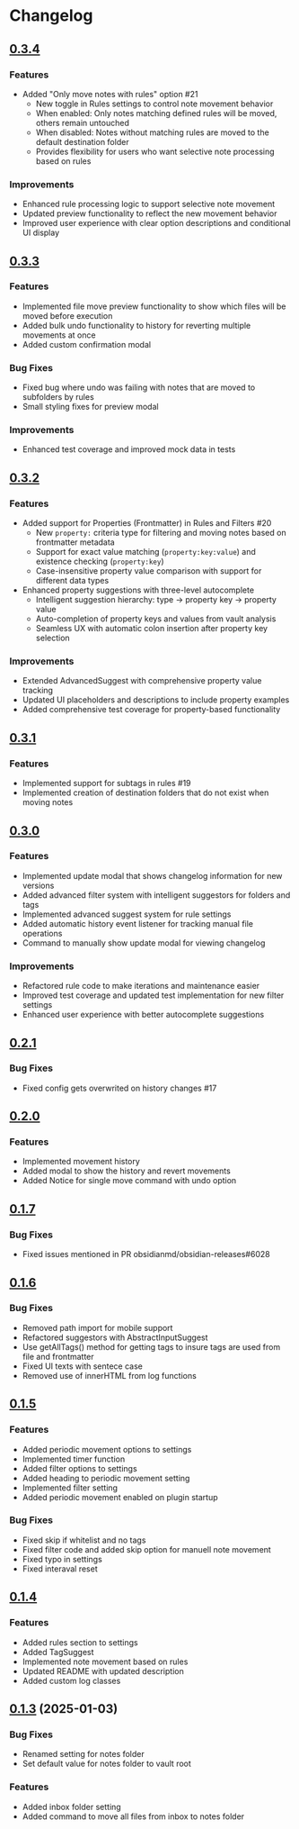 # Changelog

## [0.3.4](https://github.com/bueckerlars/obsidian-note-mover-shortcut/compare/0.3.3...0.3.4)
### Features
- Added "Only move notes with rules" option #21
  - New toggle in Rules settings to control note movement behavior
  - When enabled: Only notes matching defined rules will be moved, others remain untouched
  - When disabled: Notes without matching rules are moved to the default destination folder
  - Provides flexibility for users who want selective note processing based on rules

### Improvements
- Enhanced rule processing logic to support selective note movement
- Updated preview functionality to reflect the new movement behavior
- Improved user experience with clear option descriptions and conditional UI display

## [0.3.3](https://github.com/bueckerlars/obsidian-note-mover-shortcut/compare/0.3.2...0.3.3)
### Features
- Implemented file move preview functionality to show which files will be moved before execution
- Added bulk undo functionality to history for reverting multiple movements at once
- Added custom confirmation modal

### Bug Fixes
- Fixed bug where undo was failing with notes that are moved to subfolders by rules
- Small styling fixes for preview modal

### Improvements
- Enhanced test coverage and improved mock data in tests

## [0.3.2](https://github.com/bueckerlars/obsidian-note-mover-shortcut/compare/0.3.1...0.3.2)
### Features
- Added support for Properties (Frontmatter) in Rules and Filters #20
  - New `property:` criteria type for filtering and moving notes based on frontmatter metadata
  - Support for exact value matching (`property:key:value`) and existence checking (`property:key`)
  - Case-insensitive property value comparison with support for different data types
- Enhanced property suggestions with three-level autocomplete
  - Intelligent suggestion hierarchy: type → property key → property value
  - Auto-completion of property keys and values from vault analysis
  - Seamless UX with automatic colon insertion after property key selection

### Improvements
- Extended AdvancedSuggest with comprehensive property value tracking
- Updated UI placeholders and descriptions to include property examples
- Added comprehensive test coverage for property-based functionality

## [0.3.1](https://github.com/bueckerlars/obsidian-note-mover-shortcut/compare/0.3.0...0.3.1)
### Features
- Implemented support for subtags in rules #19
- Implemented creation of destination folders that do not exist when moving notes

## [0.3.0](https://github.com/bueckerlars/obsidian-note-mover-shortcut/compare/0.2.1...0.3.0)
### Features
- Implemented update modal that shows changelog information for new versions
- Added advanced filter system with intelligent suggestors for folders and tags
- Implemented advanced suggest system for rule settings
- Added automatic history event listener for tracking manual file operations
- Command to manually show update modal for viewing changelog

### Improvements
- Refactored rule code to make iterations and maintenance easier
- Improved test coverage and updated test implementation for new filter settings
- Enhanced user experience with better autocomplete suggestions

## [0.2.1](https://github.com/bueckerlars/obsidian-note-mover-shortcut/compare/0.2.0...0.2.1)
### Bug Fixes
- Fixed config gets overwrited on history changes #17

## [0.2.0](https://github.com/bueckerlars/obsidian-note-mover-shortcut/compare/0.1.7...0.2.0)
### Features
- Implemented movement history
- Added modal to show the history and revert movements
- Added Notice for single move command with undo option

## [0.1.7](https://github.com/bueckerlars/obsidian-note-mover-shortcut/compare/0.1.6...0.1.7)
### Bug Fixes
- Fixed issues mentioned in PR obsidianmd/obsidian-releases#6028

## [0.1.6](https://github.com/bueckerlars/obsidian-note-mover-shortcut/compare/0.1.5...0.1.6)
### Bug Fixes
- Removed path import for mobile support
- Refactored suggestors with AbstractInputSuggest
- Use getAllTags() method for getting tags to insure tags are used from file and frontmatter
- Fixed UI texts with sentece case
- Removed use of innerHTML from log functions

## [0.1.5](https://github.com/bueckerlars/obsidian-note-mover-shortcut/compare/0.1.4...0.1.5)
### Features
- Added periodic movement options to settings 
- Implemented timer function 
- Added filter options to settings 
- Added heading to periodic movement setting 
- Implemented filter setting
- Added periodic movement enabled on plugin startup

### Bug Fixes
- Fixed skip if whitelist and no tags
- Fixed filter code and added skip option for manuell note movement
- Fixed typo in settings
- Fixed interaval reset

## [0.1.4](https://github.com/bueckerlars/obsidian-note-mover-shortcut/compare/0.1.4...0.1.5)
### Features
- Added rules section to settings
- Added TagSuggest
- Implemented note movement based on rules
- Updated README with updated description
- Added custom log classes

## [0.1.3](https://github.com/bueckerlars/obsidian-note-mover-shortcut/compare/0.1.2...0.1.3) (2025-01-03)

### Bug Fixes
- Renamed setting for notes folder
- Set default value for notes folder to vault root

### Features
- Added inbox folder setting
- Added command to move all files from inbox to notes folder